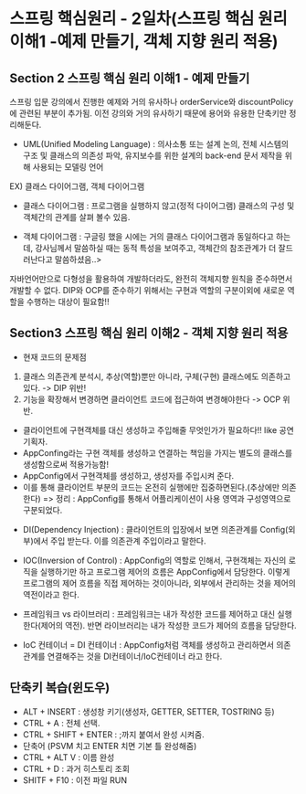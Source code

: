 <h1>스프링 핵심원리 - 2일차(스프링 핵심 원리 이해1 -예제 만들기, 객체 지향 원리 적용) </h1>

## Section 2 스프링 핵심 원리 이해1 - 예제 만들기

스프링 입문 강의에서 진행한 예제와 거의 유사하나 orderService와 discountPolicy에 관련된 부분이 추가됨.
이전 강의와 거의 유사하기 때문에 용어와 유용한 단축키만 정리해둔다.

* UML(Unified Modeling Language)
: 의사소통 또는 설계 논의, 전체 시스템의 구조 및 클래스의 의존성 파악, 유지보수를 위한 설계의 back-end
문서 제작을 위해 사용되는 모델링 언어

EX) 클래스 다이어그램, 객체 다이어그램

* 클래스 다이어그램
: 프로그램을 실행하지 않고(정적 다이어그램) 클래스의 구성 및 객체간의 관계를 살펴 볼수 있음.

* 객체 다이어그램
: 구글링 했을 시에는 거의 클래스 다이어그램과 동일하다고 하는데, 강사님께서 말씀하실 때는 동적 특성을 보여주고,
객체간의 참조관계가 더 잘드러난다고 말씀하셨음..>

자바언어만으로 다형성을 활용하여 개발하더라도, 완전히 객체지향 원칙을 준수하면서 개발할 수 없다.
DIP와 OCP를 준수하기 위해서는 구현과 역할의 구분이외에 새로운 역할을 수행하는 대상이 필요함!!

## Section3 스프링 핵심 원리 이해2 - 객체 지향 원리 적용

* 현재 코드의 문제점 

1. 클래스 의존관계 분석시, 추상(역할)뿐만 아니라, 구체(구현) 클래스에도 의존하고 있다. -> DIP 위반!
2. 기능을 확장해서 변경하면 클라이언트 코드에 접근하여 변경해야한다 -> OCP 위반.

- 클라이언트에 구현객체를 대신 생성하고 주입해줄 무엇인가가 필요하다!! like 공연기획자.
- AppConfing라는 구현 객체를 생성하고 연결하는 책임을 가지는 별도의 클래스를 생성함으로써 적용가능함!
- AppConfig에서 구현객체를 생성하고, 생성자를 주입시켜 준다.
- 이를 통해 클라이언트 부분의 코드는 온전히 실행에만 집중하면된다.(추상에만 의존한다)
=> 정리 : AppConfig를 통해서 어플리케이션이 사용 영역과 구성영역으로 구분되었다.

* DI(Dependency Injection)
: 클라이언트의 입장에서 보면 의존관계를 Config(외부)에서 주입 받는다. 이를 의존관계 주입이라고 말한다. 

* IOC(Inversion of Control)
: AppConfig의 역할로 인해서, 구현객체는 자신의 로직을 실행하기만 하고 프로그램 제어의 흐름은 AppConfig에서 담당한다.
이렇게 프로그램의 제어 흐름을 직접 제어하는 것이아니라, 외부에서 관리하는 것을 제어의 역전이라고 한다.

* 프레임워크 vs 라이브러리
: 프레임워크는 내가 작성한 코드를 제어하고 대신 실행한다(제어의 역전). 반면 라이브러리는 내가 작성한 코드가 제어의 흐름을 담당한다.

* IoC 컨테이너 =  DI 컨테이너
: AppConfig처럼 객체를 생성하고 관리하면서 의존관계를 연결해주는 것을 DI컨테이너/IoC컨테이너 라고 한다.


## 단축키 복습(윈도우)

- ALT + INSERT : 생성창 키기(생성자, GETTER, SETTER, TOSTRING 등)
- CTRL + A : 전체 선택.
- CTRL + SHIFT + ENTER : ;까지 붙여서 완성 시켜줌.
- 단축어 (PSVM 치고 ENTER 치면 기본 틀 완성해줌)
- CTRL + ALT V : 이름 완성
- CTRL + D : 과거 히스토리 조회
- SHITF + F10 : 이전 파일 RUN